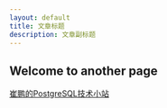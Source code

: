 ```yaml
---
layout: default
title: 文章标题
description: 文章副标题
---
```


## Welcome to another page

[崔鹏的PostgreSQL技术小站](/)

